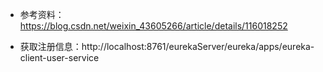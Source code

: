 
- 参考资料：https://blog.csdn.net/weixin_43605266/article/details/116018252

- 获取注册信息：http://localhost:8761/eurekaServer/eureka/apps/eureka-client-user-service